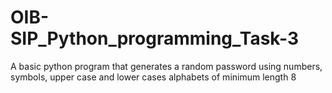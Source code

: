 # OIB-SIP_Python_programming_Task-3
A basic python program that generates a random password using numbers, symbols, upper case and lower cases alphabets  of minimum length 8
